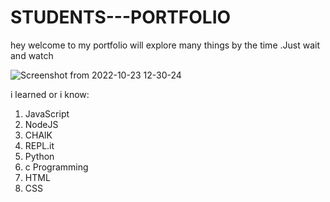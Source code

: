 # STUDENTS---PORTFOLIO
hey welcome to my portfolio will explore many things by the time
 .Just wait and watch
 
 ![Screenshot from 2022-10-23 12-30-24](https://user-images.githubusercontent.com/84988287/197378791-632b4ce3-0ee4-416c-bf66-8d43e6fbd71e.png)



 i learned or i know:

 1. JavaScript
 1. NodeJS
 1. CHAlK
 1. REPL.it
 1. Python
 1. c Programming
 1. HTML
 1. CSS
 
 
 
 
 
 
